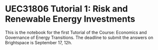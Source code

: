 # UEC31806 Tutorial 1: Risk and Renewable Energy Investments

This is the notebook for the first Tutorial of the Course: Economics and Governance of Energy Transitions.
The deadline to submit the answers on Brightspace is September 17, 12h.
